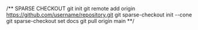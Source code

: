 /** SPARSE CHECKOUT
git init
git remote add origin https://github.com/username/repository.git
git sparse-checkout init --cone
git sparse-checkout set docs
git pull origin main
**/
